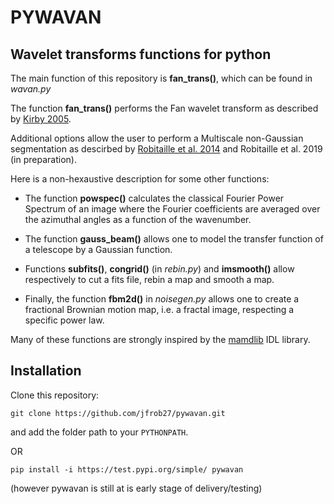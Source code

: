 # PYWAVAN

## Wavelet transforms functions for python

The main function of this repository is **fan_trans()**, which can be found in *wavan.py*

The function **fan_trans()** performs the Fan wavelet transform as described by [Kirby 2005](http://adsabs.harvard.edu/abs/2005CG.....31..846K).

Additional options allow the user to perform a Multiscale non-Gaussian segmentation as descirbed by [Robitaille et al. 2014](http://adsabs.harvard.edu/abs/2014MNRAS.440.2726R) and Robitaille et al. 2019 (in preparation).

Here is a non-hexaustive description for some other functions:

* The function **powspec()** calculates the classical Fourier Power Spectrum of an image where the Fourier coefficients are averaged over the azimuthal angles as a function of the wavenumber.

* The function **gauss_beam()** allows one to model the transfer function of a telescope by a Gaussian function.

* Functions **subfits()**, **congrid()** (in *rebin.py*) and **imsmooth()** allow respectively to cut a fits file, rebin a map and smooth a map.

* Finally, the function **fbm2d()** in *noisegen.py* allows one to create a fractional Brownian motion map, i.e. a fractal image, respecting a specific power law.

Many of these functions are strongly inspired by the [mamdlib](https://www.ias.u-psud.fr/pperso/mmiville/mamdlib.html) IDL library.

## Installation

Clone this repository:

`git clone https://github.com/jfrob27/pywavan.git`

and add the folder path to your `PYTHONPATH`.

OR

`pip install -i https://test.pypi.org/simple/ pywavan`

(however pywavan is still at is early stage of delivery/testing)